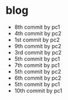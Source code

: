 # blog
- 8th commit by pc1
- 4th commit by pc2
- 1st commit by pc2
- 9th commit by pc2
- 3rd commit by pc2
- 5th commit by pc1
- 7th commit by pc1
- 5th commit by pc2
- 6th commit by pc2
- 5th commit by pc1
- 10th commit by pc1